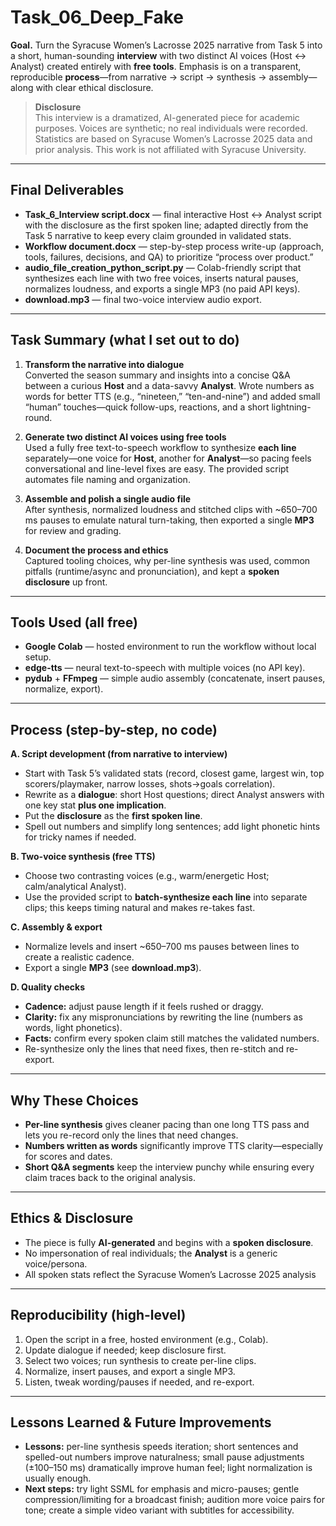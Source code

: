 # Task_06_Deep_Fake

**Goal.** Turn the Syracuse Women’s Lacrosse 2025 narrative from Task 5 into a short, human-sounding **interview** with two distinct AI voices (Host ↔ Analyst) created entirely with **free tools**. Emphasis is on a transparent, reproducible **process**—from narrative → script → synthesis → assembly—along with clear ethical disclosure.

> **Disclosure**  
> This interview is a dramatized, AI-generated piece for academic purposes. Voices are synthetic; no real individuals were recorded. Statistics are based on Syracuse Women’s Lacrosse 2025 data and prior analysis. This work is not affiliated with Syracuse University.

---

## Final Deliverables

- **Task_6_Interview script.docx** — final interactive Host ↔ Analyst script with the disclosure as the first spoken line; adapted directly from the Task 5 narrative to keep every claim grounded in validated stats.  
- **Workflow document.docx** — step-by-step process write-up (approach, tools, failures, decisions, and QA) to prioritize “process over product.”  
- **audio_file_creation_python_script.py** — Colab-friendly script that synthesizes each line with two free voices, inserts natural pauses, normalizes loudness, and exports a single MP3 (no paid API keys).  
- **download.mp3** — final two-voice interview audio export.

---

## Task Summary (what I set out to do)

1. **Transform the narrative into dialogue**  
   Converted the season summary and insights into a concise Q&A between a curious **Host** and a data-savvy **Analyst**. Wrote numbers as words for better TTS (e.g., “nineteen,” “ten-and-nine”) and added small “human” touches—quick follow-ups, reactions, and a short lightning-round.

2. **Generate two distinct AI voices using free tools**  
   Used a fully free text-to-speech workflow to synthesize **each line** separately—one voice for **Host**, another for **Analyst**—so pacing feels conversational and line-level fixes are easy. The provided script automates file naming and organization.

3. **Assemble and polish a single audio file**  
   After synthesis, normalized loudness and stitched clips with ~650–700 ms pauses to emulate natural turn-taking, then exported a single **MP3** for review and grading.

4. **Document the process and ethics**  
   Captured tooling choices, why per-line synthesis was used, common pitfalls (runtime/async and pronunciation), and kept a **spoken disclosure** up front.

---

## Tools Used (all free)

- **Google Colab** — hosted environment to run the workflow without local setup.  
- **edge-tts** — neural text-to-speech with multiple voices (no API key).  
- **pydub** + **FFmpeg** — simple audio assembly (concatenate, insert pauses, normalize, export).  

---

## Process (step-by-step, no code)

**A. Script development (from narrative to interview)**  
- Start with Task 5’s validated stats (record, closest game, largest win, top scorers/playmaker, narrow losses, shots→goals correlation).  
- Rewrite as a **dialogue**: short Host questions; direct Analyst answers with one key stat **plus one implication**.  
- Put the **disclosure** as the **first spoken line**.  
- Spell out numbers and simplify long sentences; add light phonetic hints for tricky names if needed.

**B. Two-voice synthesis (free TTS)**  
- Choose two contrasting voices (e.g., warm/energetic Host; calm/analytical Analyst).  
- Use the provided script to **batch-synthesize each line** into separate clips; this keeps timing natural and makes re-takes fast.

**C. Assembly & export**  
- Normalize levels and insert ~650–700 ms pauses between lines to create a realistic cadence.  
- Export a single **MP3** (see **download.mp3**).

**D. Quality checks**  
- **Cadence:** adjust pause length if it feels rushed or draggy.  
- **Clarity:** fix any mispronunciations by rewriting the line (numbers as words, light phonetics).  
- **Facts:** confirm every spoken claim still matches the validated numbers.  
- Re-synthesize only the lines that need fixes, then re-stitch and re-export.


---

## Why These Choices

- **Per-line synthesis** gives cleaner pacing than one long TTS pass and lets you re-record only the lines that need changes.  
- **Numbers written as words** significantly improve TTS clarity—especially for scores and dates.  
- **Short Q&A segments** keep the interview punchy while ensuring every claim traces back to the original analysis.

---

## Ethics & Disclosure

- The piece is fully **AI-generated** and begins with a **spoken disclosure**.  
- No impersonation of real individuals; the **Analyst** is a generic voice/persona.  
- All spoken stats reflect the Syracuse Women’s Lacrosse 2025 analysis

---

## Reproducibility (high-level)

1. Open the script in a free, hosted environment (e.g., Colab).  
2. Update dialogue if needed; keep disclosure first.  
3. Select two voices; run synthesis to create per-line clips.  
4. Normalize, insert pauses, and export a single MP3.  
5. Listen, tweak wording/pauses if needed, and re-export.

---

## Lessons Learned & Future Improvements

- **Lessons:** per-line synthesis speeds iteration; short sentences and spelled-out numbers improve naturalness; small pause adjustments (±100–150 ms) dramatically improve human feel; light normalization is usually enough.  
- **Next steps:** try light SSML for emphasis and micro-pauses; gentle compression/limiting for a broadcast finish; audition more voice pairs for tone; create a simple video variant with subtitles for accessibility.
